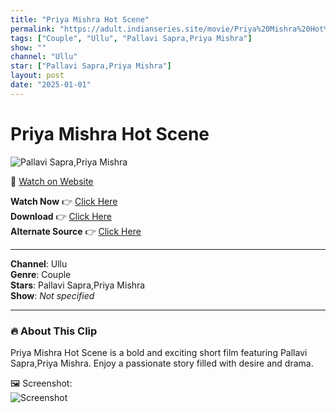 ```yaml
---
title: "Priya Mishra Hot Scene"
permalink: "https://adult.indianseries.site/movie/Priya%20Mishra%20Hot%20Scene"
tags: ["Couple", "Ullu", "Pallavi Sapra,Priya Mishra"]
show: ""
channel: "Ullu"
star: ["Pallavi Sapra,Priya Mishra"]
layout: post
date: "2025-01-01"
---
```


# Priya Mishra Hot Scene

![Pallavi Sapra,Priya Mishra](https://shorts.desisins.com/wp-content/uploads/2023/05/priya-mishra-hot-scene-jahangya-gaddar-ullu.jpg)

🔗 [Watch on Website](https://adult.indianseries.site/movie/Priya%20Mishra%20Hot%20Scene)

**Watch Now** 👉 [Click Here](https://adult.indianseries.site/movie/Priya%20Mishra%20Hot%20Scene)  
**Download** 👉 [Click Here](https://adult.indianseries.site/movie/Priya%20Mishra%20Hot%20Scene)  
**Alternate Source** 👉 [Click Here](https://adult.indianseries.site/movie/Priya%20Mishra%20Hot%20Scene)

---

**Channel**: Ullu  
**Genre**: Couple  
**Stars**: Pallavi Sapra,Priya Mishra  
**Show**: *Not specified*

---

### 🔥 About This Clip

Priya Mishra Hot Scene is a bold and exciting short film featuring Pallavi Sapra,Priya Mishra. Enjoy a passionate story filled with desire and drama.
 
🖼️ Screenshot:  
![Screenshot](https://shorts.desisins.com/wp-content/uploads/2023/05/priya-mishra-hot-scene-jahangya-gaddar-ullu.jpg)
